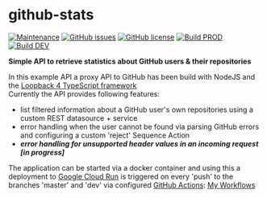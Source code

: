 # github-stats

[![Maintenance](https://img.shields.io/badge/Maintained%3F-yes-brightgreen.svg)](https://github.com/marius-joe/github-stats/graphs/commit-activity)
[![GitHub issues](https://img.shields.io/github/issues/marius-joe/github-stats.svg)](https://github.com/marius-joe/github-stats/issues/)
[![GitHub license](https://img.shields.io/github/license/marius-joe/github-stats.svg)](https://github.com/marius-joe/github-stats/blob/master/LICENSE)
[![Build PROD](https://img.shields.io/github/workflow/status/marius-joe/github-stats/GCloudRunDeployment_PROD?label=build%20PROD)](https://github.com/marius-joe/github-stats/actions?query=workflow%3AGCloudRunDeployment_PROD)
[![Build DEV](https://img.shields.io/github/workflow/status/marius-joe/github-stats/GCloudRunDeployment_DEV?label=build%20DEV)](https://github.com/marius-joe/github-stats/actions?query=workflow%3AGCloudRunDeployment_DEV)

**Simple API to retrieve statistics about GitHub users &amp; their repositories**

In this example API a proxy API to GitHub has been build with NodeJS and the [Loopback 4 TypeScript framework](https://loopback.io/doc/en/lb4/)\
Currently the API provides following features:

-   list filtered information about a GitHub user's own repositories using a custom REST datasource + service
-   error handling when the user cannot be found via parsing GitHub errors and configuring a custom 'reject' Sequence Action
-   **_error handling for unsupported header values in an incoming request [in progress]_**

The application can be started via a docker container and using this a deployment to [Google Cloud Run](https://github.com/ahmetb/cloud-run-faq) is triggered on every 'push' to the branches 'master' and 'dev' via configured [GitHub Actions](https://help.github.com/en/actions/automating-your-workflow-with-github-actions): [My Workflows](https://github.com/marius-joe/github-stats/tree/feat/github-unknown-user/.github/workflows)
